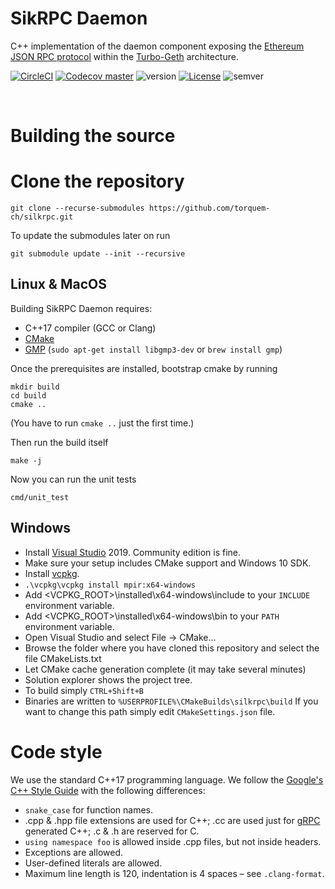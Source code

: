 # SikRPC Daemon

C++ implementation of the daemon component exposing the [Ethereum JSON RPC protocol](https://eth.wiki/json-rpc/API) within the [Turbo-Geth](https://github.com/ledgerwatch/turbo-geth) architecture.

[![CircleCI](https://circleci.com/gh/torquem-ch/silksnake.svg?style=shield)](https://circleci.com/gh/torquem-ch/silksnake)
[![Codecov master](https://img.shields.io/codecov/c/github/torquem-ch/silksnake/master.svg?style=shield&logo=codecov&logoColor=white)](https://codecov.io/gh/torquem-ch/silksnake)
![version](https://img.shields.io/github/v/release/torquem-ch/silksnake?sort=semver&color=normal)
[![License](https://img.shields.io/github/license/torquem-ch/silksnake?color=lightgrey)](https://img.shields.io/github/license/torquem-ch/silksnake)
![semver](https://img.shields.io/badge/semver-2.0.0-blue)

<br>

# Building the source

# Clone the repository

```
git clone --recurse-submodules https://github.com/torquem-ch/silkrpc.git
```

To update the submodules later on run 
```
git submodule update --init --recursive
```

## Linux & MacOS
Building SikRPC Daemon requires:
* C++17 compiler (GCC or Clang)
* [CMake](http://cmake.org)
* [GMP](http://gmplib.org) (`sudo apt-get install libgmp3-dev` or `brew install gmp`)

Once the prerequisites are installed, bootstrap cmake by running
```
mkdir build
cd build
cmake ..
```
(You have to run `cmake ..` just the first time.)

Then run the build itself
```
make -j
```

Now you can run the unit tests
```
cmd/unit_test
```

## Windows
* Install [Visual Studio](https://www.visualstudio.com/downloads) 2019. Community edition is fine.
* Make sure your setup includes CMake support and Windows 10 SDK.
* Install [vcpkg](https://github.com/microsoft/vcpkg#quick-start-windows).
* `.\vcpkg\vcpkg install mpir:x64-windows`
* Add <VCPKG_ROOT>\installed\x64-windows\include to your `INCLUDE` environment variable.
* Add <VCPKG_ROOT>\installed\x64-windows\bin to your `PATH` environment variable.
* Open Visual Studio and select File -> CMake...
* Browse the folder where you have cloned this repository and select the file CMakeLists.txt
* Let CMake cache generation complete (it may take several minutes)
* Solution explorer shows the project tree.
* To build simply `CTRL+Shift+B`
* Binaries are written to `%USERPROFILE%\CMakeBuilds\silkrpc\build` If you want to change this path simply edit `CMakeSettings.json` file.

# Code style

We use the standard C++17 programming language. We follow the [Google's C++ Style Guide](https://google.github.io/styleguide/cppguide.html) with the following differences:

* `snake_case` for function names.
* .cpp & .hpp file extensions are used for C++; .cc are used just for [gRPC](https://grpc.io/) generated C++; .c & .h are reserved for C.
* `using namespace foo` is allowed inside .cpp files, but not inside headers.
* Exceptions are allowed.
* User-defined literals are allowed.
* Maximum line length is 120, indentation is 4 spaces – see `.clang-format`.


